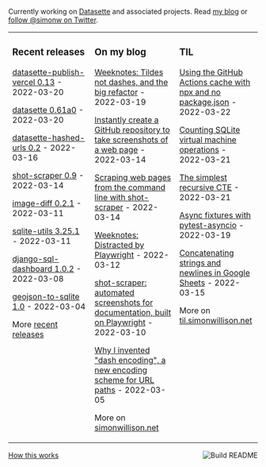 Currently working on [Datasette](https://datasette.io/) and associated projects. Read [my blog](https://simonwillison.net/) or [follow @simonw on Twitter](https://twitter.com/simonw).

<table><tr><td valign="top" width="33%">

### Recent releases
<!-- recent_releases starts -->
[datasette-publish-vercel 0.13](https://github.com/simonw/datasette-publish-vercel/releases/tag/0.13) - 2022-03-20

[datasette 0.61a0](https://github.com/simonw/datasette/releases/tag/0.61a0) - 2022-03-20

[datasette-hashed-urls 0.2](https://github.com/simonw/datasette-hashed-urls/releases/tag/0.2) - 2022-03-16

[shot-scraper 0.9](https://github.com/simonw/shot-scraper/releases/tag/0.9) - 2022-03-14

[image-diff 0.2.1](https://github.com/simonw/image-diff/releases/tag/0.2.1) - 2022-03-11

[sqlite-utils 3.25.1](https://github.com/simonw/sqlite-utils/releases/tag/3.25.1) - 2022-03-11

[django-sql-dashboard 1.0.2](https://github.com/simonw/django-sql-dashboard/releases/tag/1.0.2) - 2022-03-08

[geojson-to-sqlite 1.0](https://github.com/simonw/geojson-to-sqlite/releases/tag/1.0) - 2022-03-04
<!-- recent_releases ends -->
More [recent releases](https://github.com/simonw/simonw/blob/main/releases.md)
</td><td valign="top" width="34%">

### On my blog
<!-- blog starts -->
[Weeknotes: Tildes not dashes, and the big refactor](http://simonwillison.net/2022/Mar/19/weeknotes/) - 2022-03-19

[Instantly create a GitHub repository to take screenshots of a web page](http://simonwillison.net/2022/Mar/14/shot-scraper-template/) - 2022-03-14

[Scraping web pages from the command line with shot-scraper](http://simonwillison.net/2022/Mar/14/scraping-web-pages-shot-scraper/) - 2022-03-14

[Weeknotes: Distracted by Playwright](http://simonwillison.net/2022/Mar/12/weeknotes-playwright/) - 2022-03-12

[shot-scraper: automated screenshots for documentation, built on Playwright](http://simonwillison.net/2022/Mar/10/shot-scraper/) - 2022-03-10

[Why I invented "dash encoding", a new encoding scheme for URL paths](http://simonwillison.net/2022/Mar/5/dash-encoding/) - 2022-03-05
<!-- blog ends -->
More on [simonwillison.net](https://simonwillison.net/)
</td><td valign="top" width="33%">

### TIL
<!-- tils starts -->
[Using the GitHub Actions cache with npx and no package.json](https://til.simonwillison.net/github-actions/npm-cache-with-npx-no-package) - 2022-03-22

[Counting SQLite virtual machine operations](https://til.simonwillison.net/sqlite/counting-vm-ops) - 2022-03-21

[The simplest recursive CTE](https://til.simonwillison.net/sqlite/simple-recursive-cte) - 2022-03-21

[Async fixtures with pytest-asyncio](https://til.simonwillison.net/pytest/async-fixtures) - 2022-03-19

[Concatenating strings and newlines in Google Sheets](https://til.simonwillison.net/google-sheets/concatenate) - 2022-03-15
<!-- tils ends -->
More on [til.simonwillison.net](https://til.simonwillison.net/)
</td></tr></table>

<a href="https://github.com/simonw/simonw/actions"><img src="https://github.com/simonw/simonw/workflows/Build%20README/badge.svg" align="right" alt="Build README"></a> <a href="https://simonwillison.net/2020/Jul/10/self-updating-profile-readme/">How this works</a>
